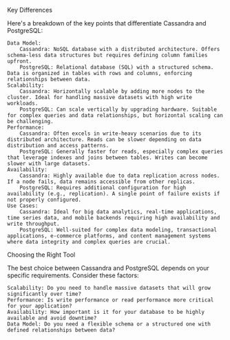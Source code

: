 Key Differences

Here's a breakdown of the key points that differentiate Cassandra and PostgreSQL:

    Data Model:
        Cassandra: NoSQL database with a distributed architecture. Offers schema-less data structures but requires defining column families upfront.
        PostgreSQL: Relational database (SQL) with a structured schema. Data is organized in tables with rows and columns, enforcing relationships between data.
    Scalability:
        Cassandra: Horizontally scalable by adding more nodes to the cluster. Ideal for handling massive datasets with high write workloads.
        PostgreSQL: Can scale vertically by upgrading hardware. Suitable for complex queries and data relationships, but horizontal scaling can be challenging.
    Performance:
        Cassandra: Often excels in write-heavy scenarios due to its distributed architecture. Reads can be slower depending on data distribution and access patterns.
        PostgreSQL: Generally faster for reads, especially complex queries that leverage indexes and joins between tables. Writes can become slower with large datasets.
    Availability:
        Cassandra: Highly available due to data replication across nodes. If a node fails, data remains accessible from other replicas.
        PostgreSQL: Requires additional configuration for high availability (e.g., replication). A single point of failure exists if not properly configured.
    Use Cases:
        Cassandra: Ideal for big data analytics, real-time applications, time series data, and mobile backends requiring high availability and write throughput.
        PostgreSQL: Well-suited for complex data modeling, transactional applications, e-commerce platforms, and content management systems where data integrity and complex queries are crucial.

Choosing the Right Tool

The best choice between Cassandra and PostgreSQL depends on your specific requirements. Consider these factors:

    Scalability: Do you need to handle massive datasets that will grow significantly over time?
    Performance: Is write performance or read performance more critical for your application?
    Availability: How important is it for your database to be highly available and avoid downtime?
    Data Model: Do you need a flexible schema or a structured one with defined relationships between data?